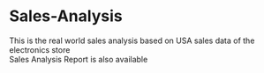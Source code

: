 # Sales-Analysis
This is the real world sales analysis based on USA sales data of the electronics store<br>
Sales Analysis Report is also available
